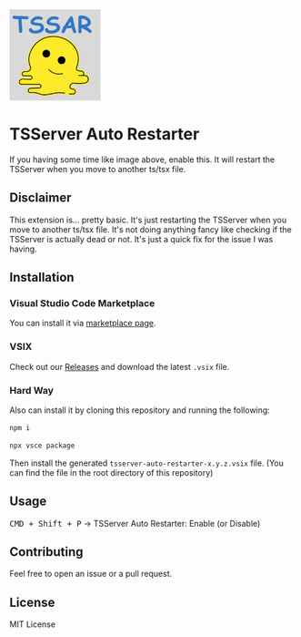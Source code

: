 <img src="icon.png" width="160">

# TSServer Auto Restarter

If you having some time like image above, enable this. It will restart the TSServer when you move to another ts/tsx file.

## Disclaimer

This extension is... pretty basic. It's just restarting the TSServer when you move to another ts/tsx file. It's not doing anything fancy like checking if the TSServer is actually dead or not. It's just a quick fix for the issue I was having.

## Installation

### Visual Studio Code Marketplace

You can install it via [marketplace page](https://marketplace.visualstudio.com/items?itemName=SehyunChung.tsserver-auto-restarter).

### VSIX

Check out our [Releases](https://github.com/sehyunchung/tsserver-auto-restarter/releases) and download the latest `.vsix` file.

### Hard Way

Also can install it by cloning this repository and running the following:

```bash
npm i
```

```bash
npx vsce package
```

Then install the generated `tsserver-auto-restarter-x.y.z.vsix` file. (You can find the file in the root directory of this repository)

## Usage

<kbd>CMD + Shift + P</kbd> -> TSServer Auto Restarter: Enable (or Disable)

## Contributing

Feel free to open an issue or a pull request.

## License

MIT License
